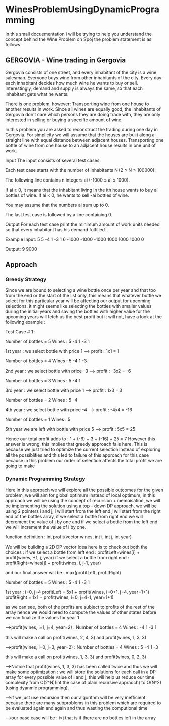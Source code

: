 # WinesProblemUsingDynamicProgramming

In this small docuementation i will be trying to help you understand the concept behind the Wine Problem on Spoj the problem statement is as follows : 

## GERGOVIA - Wine trading in Gergovia
Gergovia consists of one street, and every inhabitant of the city is a wine salesman. Everyone buys wine from other inhabitants of the city. Every day each inhabitant decides how much wine he wants to buy or sell. Interestingly, demand and supply is always the same, so that each inhabitant gets what he wants.

There is one problem, however: Transporting wine from one house to another results in work. Since all wines are equally good, the inhabitants of Gergovia don't care which persons they are doing trade with, they are only interested in selling or buying a specific amount of wine.

In this problem you are asked to reconstruct the trading during one day in Gergovia. For simplicity we will assume that the houses are built along a straight line with equal distance between adjacent houses. Transporting one bottle of wine from one house to an adjacent house results in one unit of work.

Input
The input consists of several test cases.

Each test case starts with the number of inhabitants N (2 ≤ N ≤ 100000).

The following line contains n integers ai (-1000 ≤ ai ≤ 1000).

If ai ≥ 0, it means that the inhabitant living in the ith house wants to buy ai bottles of wine. If ai < 0, he wants to sell -ai bottles of wine.

You may assume that the numbers ai sum up to 0.

The last test case is followed by a line containing 0.

Output
For each test case print the minimum amount of work units needed so that every inhabitant has his demand fulfilled.

Example
Input:
5
5 -4 1 -3 1
6
-1000 -1000 -1000 1000 1000 1000
0

Output:
9
9000

## Approach 

### Greedy Strategy 
Since we are bound to selecting a wine bottle once per year and that too from the end or the start of the list only, this means that whatever bottle we select for this particular year will be affecting our output for upcoming selections, it might seems like selecting the bottles with smaller values during the initial years and saving the bottles with higher value for the upcoming years will fetch us the best profit but it will not, have a look at the following example :

Test Case # 1 : 

Number of bottles = 5 
Wines : 5 -4 1 -3 1

1st year : we select bottle with price 1 --> profit : 1x1 = 1

Number of bottles = 4
Wines : 5 -4 1 -3

2nd year : we select bottle with price -3 --> profit : -3x2 = -6

Number of bottles = 3
Wines : 5 -4 1

3rd year : we select bottle with price 1 --> profit : 1x3 = 3

Number of bottles = 2
Wines : 5 -4 

4th year : we select bottle with price -4 --> profit : -4x4 = -16

Number of bottles = 1
Wines : 5

5th year we are left with bottle with price 5 --> profit : 5x5 = 25

Hence our total profit adds to : 1 + (-6) + 3 + (-16) + 25 = 7 
However this answer is wrong, this implies that greedy approach fails here.
This is because we just tried to optimize the current selection instead of exploring all the possiblities and this led to failure of this approach for this case because in this problem our order of selection affects the total profit we are going to make

### Dynamic Programming Strategy 
Here in this approach we will explore all the possible outcomes for the given problem, we will aim for global optimum instead of local optimum, in this approach we will be using the concept of recursion + memoisation, we will be implementing the solution using a top - down DP approach, we will be using 2 pointers i and j, i will start from the left end j will start from the right end of the bottles array, if we select a bottle from right end we will decrement the value of j by one and if we select a bottle from the left end we will increment the value of i by one.

function definition : int profit(vector <int> wines, int i, int j, int year)

We will be building a 2D DP vector 
Idea here is to check out both the choices :
if we select a bottle from left end : profitLeft=wines[i] + profit(wines, +1, j, year)
if we select a bottle from right end : profitRight=wines[j] + profit(wines, i, j-1, year)

and our final answer will be : max(profitLeft, profitRight)

Number of bottles = 5 
Wines : 5 -4 1 -3 1

1st year : i=0, j=4
profitLeft = 5x1 + profit(wines, i=0+1, j=4, year=1+1)
profitRight = 1x1 + profit(wines, i=0, j=4-1, year=1+1)

as we can see, both of the profits are subject to profits of the rest of the array hence we would need to compute the values of other states before we can finalize the values for year 1 

-->profit(wines, i=1, j=4, year=2) : 
   Number of bottles = 4 
   Wines : -4 1 -3 1

   this will make a call on profit(wines, 2, 4, 3) and profit(wines, 1, 3, 3)

-->profit(wines, i=0, j=3, year=2) : 
   Number of bottles = 4 
   Wines : 5 -4 1 -3 

   this will make a call on profit(wines, 1, 3, 3) and profit(wines, 0, 2, 3)

-->Notice that profit(wines, 1, 3, 3) has been called twice and thus we will make some optimization : we will store the solutions for each 	  call in a DP array for every possible value of i and j, this will help us reduce our time complexity from O(2^N)(int the case of plain 	recursive appraoch) to O(N^2)(using dyanmic programming).

-->if we just use recursion then our algorithm will be very inefficient because there are many subproblems in this problem which are required to be evaluated again and again and thus wasting the computional time

-->our base case will be : i>j that is if there are no bottles left in the array 
